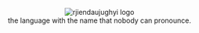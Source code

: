 <p align="center">
    <img alt="rjiendaujughyi logo" src="https://github.com/pontaoski/rjiendaujughyi/raw/main/img/logotype.png">
    <br>
    the language with the name that nobody can pronounce.
</div>
